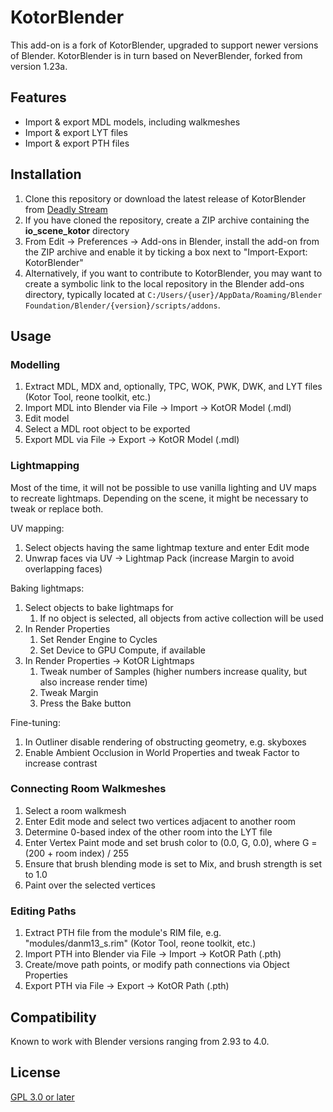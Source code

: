 # KotorBlender

This add-on is a fork of KotorBlender, upgraded to support newer versions of Blender. KotorBlender is in turn based on NeverBlender, forked from version 1.23a.

## Features

- Import & export MDL models, including walkmeshes
- Import & export LYT files
- Import & export PTH files

## Installation

1. Clone this repository or download the latest release of KotorBlender from [Deadly Stream](https://deadlystream.com/files/file/1853-kotorblender-for-blender-293/)
1. If you have cloned the repository, create a ZIP archive containing the **io_scene_kotor** directory
1. From Edit → Preferences → Add-ons in Blender, install the add-on from the ZIP archive and enable it by ticking a box next to "Import-Export: KotorBlender"
1. Alternatively, if you want to contribute to KotorBlender, you may want to create a symbolic link to the local repository in the Blender add-ons directory, typically located at `C:/Users/{user}/AppData/Roaming/Blender Foundation/Blender/{version}/scripts/addons`.

## Usage

### Modelling

1. Extract MDL, MDX and, optionally, TPC, WOK, PWK, DWK, and LYT files (Kotor Tool, reone toolkit, etc.)
1. Import MDL into Blender via File → Import → KotOR Model (.mdl)
1. Edit model
1. Select a MDL root object to be exported
1. Export MDL via File → Export → KotOR Model (.mdl)

### Lightmapping

Most of the time, it will not be possible to use vanilla lighting and UV maps to recreate lightmaps. Depending on the scene, it might be necessary to tweak or replace both.

UV mapping:

1. Select objects having the same lightmap texture and enter Edit mode
1. Unwrap faces via UV → Lightmap Pack (increase Margin to avoid overlapping faces)

Baking lightmaps:

1. Select objects to bake lightmaps for
    1. If no object is selected, all objects from active collection will be used
1. In Render Properties
    1. Set Render Engine to Cycles
    1. Set Device to GPU Compute, if available
1. In Render Properties → KotOR Lightmaps
    1. Tweak number of Samples (higher numbers increase quality, but also increase render time)
    1. Tweak Margin
    1. Press the Bake button

Fine-tuning:

1. In Outliner disable rendering of obstructing geometry, e.g. skyboxes
1. Enable Ambient Occlusion in World Properties and tweak Factor to increase contrast 

### Connecting Room Walkmeshes

1. Select a room walkmesh
1. Enter Edit mode and select two vertices adjacent to another room
1. Determine 0-based index of the other room into the LYT file
1. Enter Vertex Paint mode and set brush color to (0.0, G, 0.0), where G = (200 + room index) / 255
1. Ensure that brush blending mode is set to Mix, and brush strength is set to 1.0
1. Paint over the selected vertices

### Editing Paths

1. Extract PTH file from the module's RIM file, e.g. "modules/danm13_s.rim" (Kotor Tool, reone toolkit, etc.)
1. Import PTH into Blender via File → Import → KotOR Path (.pth)
1. Create/move path points, or modify path connections via Object Properties
1. Export PTH via File → Export → KotOR Path (.pth)

## Compatibility

Known to work with Blender versions ranging from 2.93 to 4.0.

## License

[GPL 3.0 or later](LICENSE)

